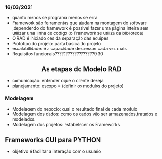 ### 16/03/2021

- quanto menos se programa menos se erra
- Framework são ferramentas que ajudam na montagem do software ,dependendo do framework é possivel fazer uma página inteira sem utilizar uma linha de codigo
(o Framework se utiliza da biblioteca)
- O RAD é iniciado des da separação das equipes
- Prototipo do projeto: parta básica do projeto
- escalabilidade: é a capacidade de crescer cada vez mais
- Requisitos funcionais??????????????????9:30

 <h2 align="center">As etapas do Modelo RAD</h2>
 
 - comunicação: entender oque o cliente deseja
 - planejamento: escopo = (definir os modulos do projeto) 

<h3> Modelagem</h3>

- Modelagem do negocio: qual o resultado final de cada modulo
- Modelagem dos dados: como os dados vão ser armazenados,tratados e modelados.
- Modelagem dos projetos: estabelecer os Frameworks

<h2>Frameworks GUI para PYTHON</h2>

- objetivo é facilitar a interação com o usuario



